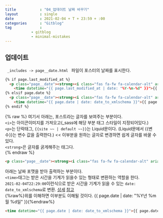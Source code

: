 ```yaml
---
title           : "04_업데이트 날짜 바꾸기"
layout          : single
date            : 2021-02-04 + T + 23:59 + :00
categories      : "Gitblog"
tag             :
            - gitblog
            - minimal-mistakes
---
```


## 업데이트
  
<code> _includes -> page__date.html </code> 파일이 포스터의 날짜를 표시한다.
  
```html
{% if page.last_modified_at %}
  <p class="page__date"><strong><i class="fas fa-fw fa-calendar-alt" aria-hidden="true"></i> {{ site.data.ui-text[site.locale].date_label | default: "Updated:" }}</strong> 
    <time datetime="{{ page.last_modified_at | date: "%Y-%m-%d" }}">{{ page.last_modified_at | date: "%Y년 %m월 %d일" }}</time></p>
{% elsif page.date %}
  <p class="page__date"><strong><i class="fas fa-fw fa-calendar-alt" aria-hidden="true"></i> {{ site.data.ui-text[site.locale].date_label | default: "Updated:" }}</strong> 
    <time datetime="{{ page.date | date: date_to_xmlschema }}">{{ page.date | date: "%Y년 %m월 %d일" }}</time></p>
{% endif %}
```
  
{% raw %}
여기서 아래는, 포스트라는 글자를 보여주는 부분이다.  
 ```<i>```는 아이콘이미지를 가져오고(_sass에 해당 부분 태그 스타일이 지정되어있다.)  
 ```<p>```는 단락태그, ```{{site ~~ | default ~~}}```는 Liquid문이다. (Liquid문에서 {{변수}}는 변수 값을 출력한다.) << 이부분을 원하는 글자로 변경하면 쉽게 글자를 바꿀 수 있다.  
 ```<strong>```은 글자를 굵게해주는 태그다.  
{% endraw %}
  
```html
<p class="page__date"><strong><i class="fas fa-fw fa-calendar-alt" aria-hidden="true"></i> {{ site.data.ui-text[site.locale].date_label | default: "Updated:" }}</strong>
```
  
아래는 날짜 포맷을 받아 출력하는 부분이다.  
```<time>```태그는 받은 시간을 기계가 읽을수 있는 형태로 변환하는 역할을 한다.  
```2021-02-04T22:29:00```이런식으로 받은 시간을 기계가 읽을 수 있는 ```date: date_to_xmlschema```로 변환. [상세](http://www.tcpschool.com/html-tag-attrs/time-datetime)  [참고](https://blog.yena.io/studynote/2017/11/06/Date-Formatting.html)  
{%raw%}위를 이해하면 이부분도 이해될 것이다. {{ page.date | date: "%Y년 %m월 %d일" }}{%endraw%}
  
```html
<time datetime="{{ page.date | date: date_to_xmlschema }}">{{ page.date | date: "%Y년 %m월 %d일" }}</time></p>
```